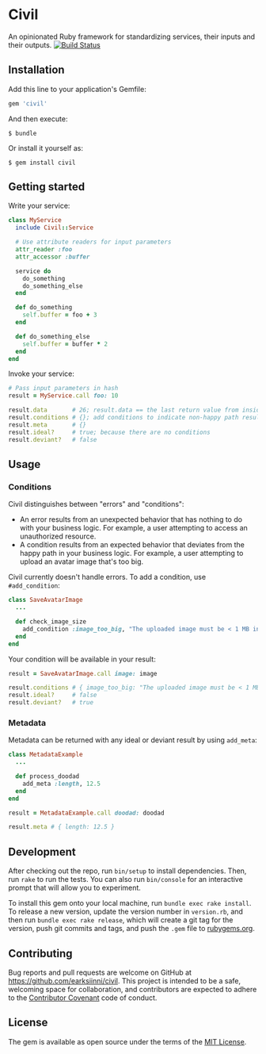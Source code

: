 # Civil

An opinionated Ruby framework for standardizing services, their inputs and their outputs. [![Build Status](https://travis-ci.org/earksiinni/civil.svg?branch=master)](https://travis-ci.org/earksiinni/civil)

## Installation

Add this line to your application's Gemfile:

```ruby
gem 'civil'
```

And then execute:

    $ bundle

Or install it yourself as:

    $ gem install civil

## Getting started

Write your service:

```ruby
class MyService
  include Civil::Service

  # Use attribute readers for input parameters
  attr_reader :foo
  attr_accessor :buffer

  service do
    do_something
    do_something_else
  end

  def do_something
    self.buffer = foo + 3
  end

  def do_something_else
    self.buffer = buffer * 2
  end
end
```

Invoke your service:

```ruby
# Pass input parameters in hash
result = MyService.call foo: 10

result.data       # 26; result.data == the last return value from inside the service block
result.conditions # {}; add conditions to indicate non-happy path results (see below)
result.meta       # {}
result.ideal?     # true; because there are no conditions
result.deviant?   # false
```

## Usage

### Conditions

Civil distinguishes between "errors" and "conditions":
- An error results from an unexpected behavior that has nothing to do with your business logic. For example, a user attempting to access an unauthorized resource.
- A condition results from an expected behavior that deviates from the happy path in your business logic. For example, a user attempting to upload an avatar image that's too big.

Civil currently doesn't handle errors. To add a condition, use `#add_condition`:

```ruby
class SaveAvatarImage
  ...

  def check_image_size
    add_condition :image_too_big, "The uploaded image must be < 1 MB in size" if image_size_too_big?
  end
end
```

Your condition will be available in your result:

```ruby
result = SaveAvatarImage.call image: image

result.conditions # { image_too_big: "The uploaded image must be < 1 MB in size" }
result.ideal?     # false
result.deviant?   # true
```

### Metadata

Metadata can be returned with any ideal or deviant result by using `add_meta`:

```ruby
class MetadataExample
  ...

  def process_doodad
    add_meta :length, 12.5
  end
end

result = MetadataExample.call doodad: doodad

result.meta # { length: 12.5 }
```

## Development

After checking out the repo, run `bin/setup` to install dependencies. Then, run `rake` to run the tests. You can also run `bin/console` for an interactive prompt that will allow you to experiment.

To install this gem onto your local machine, run `bundle exec rake install`. To release a new version, update the version number in `version.rb`, and then run `bundle exec rake release`, which will create a git tag for the version, push git commits and tags, and push the `.gem` file to [rubygems.org](https://rubygems.org).

## Contributing

Bug reports and pull requests are welcome on GitHub at https://github.com/earksiinni/civil. This project is intended to be a safe, welcoming space for collaboration, and contributors are expected to adhere to the [Contributor Covenant](contributor-covenant.org) code of conduct.


## License

The gem is available as open source under the terms of the [MIT License](http://opensource.org/licenses/MIT).

